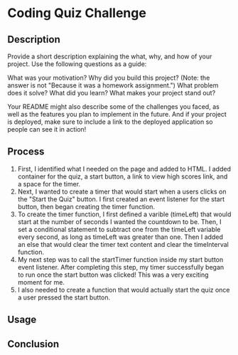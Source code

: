 # Coding Quiz Challenge

## Description
Provide a short description explaining the what, why, and how of your project. Use the following questions as a guide:

What was your motivation?
Why did you build this project? (Note: the answer is not "Because it was a homework assignment.")
What problem does it solve?
What did you learn?
What makes your project stand out?

Your README might also describe some of the challenges you faced, as well as the features you plan to implement in the future. And if your project is deployed, make sure to include a link to the deployed application so people can see it in action!

## Process
1. First, I identified what I needed on the page and added to HTML. I added container for the quiz, a start button, a link to view high scores link, and a space for the timer.
2. Next, I wanted to create a timer that would start when a users clicks on the "Start the Quiz" button. I first created an event listener for the start button, then began creating the timer function. 
3. To create the timer function, I first defined a varible (timeLeft) that would start at the number of seconds I wanted the countdown to be. Then, I set a conditional statement to subtract one from the timeLeft variable every second, as long as timeLeft was greater than one. Then I added an else that would clear the timer text content and clear the timeInterval function.
4. My next step was to call the startTimer function inside my start button event listener. After completing this step, my timer successfully began to run once the start button was clicked! This was a very exciting moment for me. 
5. I also needed to create a function that would actually start the quiz once a user pressed the start button.

## Usage


## Conclusion
